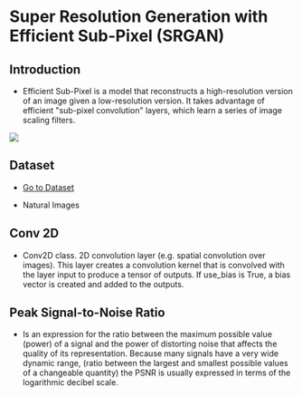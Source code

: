 # Super Resolution Generation with Efficient Sub-Pixel (SRGAN)

## Introduction

* Efficient Sub-Pixel is a model that reconstructs a high-resolution version of an image given a low-resolution version. It takes advantage of efficient "sub-pixel convolution" layers, which learn a series of image scaling filters.

![](https://miro.medium.com/max/1400/1*HzJlV2c6XOzRyTojleJdGQ.jpeg)

## Dataset

* [Go to Dataset](https://www2.eecs.berkeley.edu/Research/Projects/CS/vision/grouping/BSR/)

* Natural Images

## Conv 2D

* Conv2D class. 2D convolution layer (e.g. spatial convolution over images). This layer creates a convolution kernel that is convolved with the layer input to produce a tensor of outputs. If use_bias is True, a bias vector is created and added to the outputs.

## Peak Signal-to-Noise Ratio
* Is an expression for the ratio between the maximum possible value (power) of a signal and the power of distorting noise that affects the quality of its representation.  Because many signals have a very wide dynamic range, (ratio between the largest and smallest possible values of a changeable quantity) the PSNR is usually expressed in terms of the logarithmic decibel scale.
